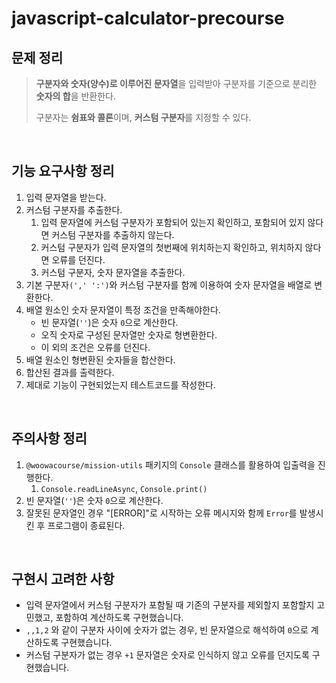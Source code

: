# javascript-calculator-precourse

## 문제 정리


> **구분자와 숫자(양수)로 이루어진 문자열**을 입력받아 구분자를 기준으로 분리한 **숫자의 합**을 반환한다.
> 
> 구분자는 **쉼표와 콜론**이며, **커스텀 구분자**를 지정할 수 있다.

<br/>

## 기능 요구사항 정리

1. 입력 문자열을 받는다.
2. 커스텀 구분자를 추출한다.
   1. 입력 문자열에 커스텀 구분자가 포함되어 있는지 확인하고, 포함되어 있지 않다면 커스텀 구분자를 추출하지 않는다.
   2. 커스텀 구분자가 입력 문자열의 첫번째에 위치하는지 확인하고, 위치하지 않다면 오류를 던진다.
   3. 커스텀 구분자, 숫자 문자열을 추출한다.
3. 기본 구분자`(',' ':')`와 커스텀 구분자를 함께 이용하여 숫자 문자열을 배열로 변환한다.
4. 배열 원소인 숫자 문자열이 특정 조건을 만족해야한다.
   - 빈 문자열(`''`)은 숫자 `0`으로 계산한다.
   - 오직 숫자로 구성된 문자열만 숫자로 형변환한다.
   - 이 외의 조건은 오류를 던진다.
5. 배열 원소인 형변환된 숫자들을 합산한다.
6. 합산된 결과를 출력한다.
7. 제대로 기능이 구현되었는지 테스트코드를 작성한다.

<br/>

## 주의사항 정리

1. `@woowacourse/mission-utils` 패키지의 `Console` 클래스를 활용하여 입출력을 진행한다.
   1. `Console.readLineAsync`, `Console.print()` 
2. 빈 문자열(`''`)은 숫자 `0`으로 계산한다.
3. 잘못된 문자열인 경우 "[ERROR]"로 시작하는 오류 메시지와 함께 `Error`를 발생시킨 후 프로그램이 종료된다.

<br/>

## 구현시 고려한 사항

- 입력 문자열에서 커스텀 구분자가 포함될 때 기존의 구분자를 제외할지 포함할지 고민했고, 포함하여 계산하도록 구현했습니다. 
- `,,1,2` 와 같이 구분자 사이에 숫자가 없는 경우, 빈 문자열으로 해석하여 `0`으로 계산하도록 구현했습니다.
- 커스텀 구분자가 없는 경우 `+1` 문자열은 숫자로 인식하지 않고 오류를 던지도록 구현했습니다.
